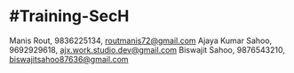 #Training-SecH
=============

Manis Rout, 9836225134, routmanis72@gmail.com
Ajaya Kumar Sahoo, 9692929618, ajx.work.studio.dev@gmail.com
Biswajit Sahoo, 9876543210, biswajitsahoo87636@gmail.com
